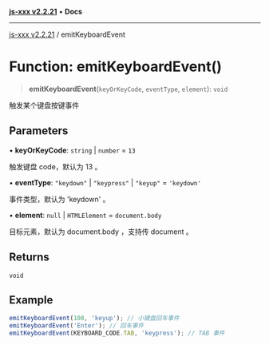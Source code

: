 [**js-xxx v2.2.21**](../README.md) • **Docs**

***

[js-xxx v2.2.21](../README.md) / emitKeyboardEvent

# Function: emitKeyboardEvent()

> **emitKeyboardEvent**(`keyOrKeyCode`, `eventType`, `element`): `void`

触发某个键盘按键事件

## Parameters

• **keyOrKeyCode**: `string` \| `number` = `13`

触发键盘 code，默认为 13 。

• **eventType**: `"keydown"` \| `"keypress"` \| `"keyup"` = `'keydown'`

事件类型，默认为 'keydown' 。

• **element**: `null` \| `HTMLElement` = `document.body`

目标元素，默认为 document.body ，支持传 document 。

## Returns

`void`

## Example

```ts
emitKeyboardEvent(108, 'keyup'); // 小键盘回车事件
emitKeyboardEvent('Enter'); // 回车事件
emitKeyboardEvent(KEYBOARD_CODE.TAB, 'keypress'); // TAB 事件
```

